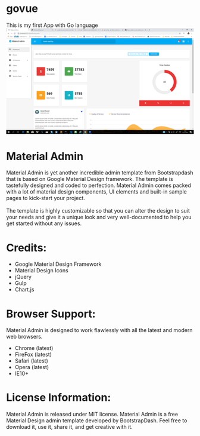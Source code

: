 # govue
This is my first App with Go language
<img src="MAdmin.png">

<h1>Material Admin</h1>
Material Admin is yet another incredible admin template from Bootstrapdash that is based on Google Material Design framework. The template is tastefully designed and coded to perfection. Material Admin comes packed with a lot of material design components, UI elements and built-in sample pages to kick-start your project.
<br><br>
The template is highly customizable so that you can alter the design to suit your needs and give it a unique look and very well-documented to help you get started without any issues.

<h1>Credits:</h1>

- Google Material Design Framework
- Material Design Icons
- jQuery
- Gulp
- Chart.js

<h1>Browser Support:</h1>

Material Admin is designed to work flawlessly with all the latest and modern web browsers.

- Chrome (latest)
- FireFox (latest)
- Safari (latest)
- Opera (latest)
- IE10+  

<h1>License Information:</h1>


Material Admin is released under MIT license. Material Admin is a free Material Design admin template developed by BootstrapDash. Feel free to download it, use it, share it, and get creative with it.
